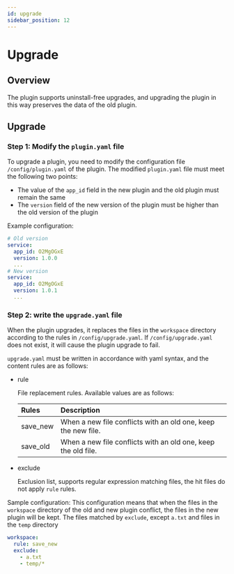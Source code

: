 ```yaml
---
id: upgrade
sidebar_position: 12
---
```


# Upgrade

## Overview

The plugin supports uninstall-free upgrades, and upgrading the plugin in this way preserves the data of the old plugin.

## Upgrade

### Step 1: Modify the `plugin.yaml` file

To upgrade a plugin, you need to modify the configuration file `/config/plugin.yaml` of the plugin. The modified `plugin.yaml` file must meet the following two points:

- The value of the `app_id` field in the new plugin and the old plugin must remain the same
- The `version` field of the new version of the plugin must be higher than the old version of the plugin

Example configuration:

```yaml
# Old version
service:
  app_id: O2MgOGxE
  version: 1.0.0
  ...
# New version
service:
  app_id: O2MgOGxE
  version: 1.0.1
  ...
```

### Step 2: write the `upgrade.yaml` file

When the plugin upgrades, it replaces the files in the `workspace` directory according to the rules in `/config/upgrade.yaml`. If `/config/upgrade.yaml` does not exist, it will cause the plugin upgrade to fail.

`upgrade.yaml` must be written in accordance with yaml syntax, and the content rules are as follows:

- rule

  File replacement rules. Available values are as follows:

  | **Rules** | **Description**                                               |
  | :-------- | :------------------------------------------------------------ |
  | save_new  | When a new file conflicts with an old one, keep the new file. |
  | save_old  | When a new file conflicts with an old one, keep the old file. |

- exclude

  Exclusion list, supports regular expression matching files, the hit files do not apply `rule` rules.

Sample configuration: This configuration means that when the files in the `workspace` directory of the old and new plugin conflict, the files in the new plugin will be kept. The files matched by `exclude`, except `a.txt` and files in the `temp` directory

```yaml title="config/upgrade.yaml"
workspace:
  rule: save_new
  exclude:
    - a.txt
    - temp/*
```
